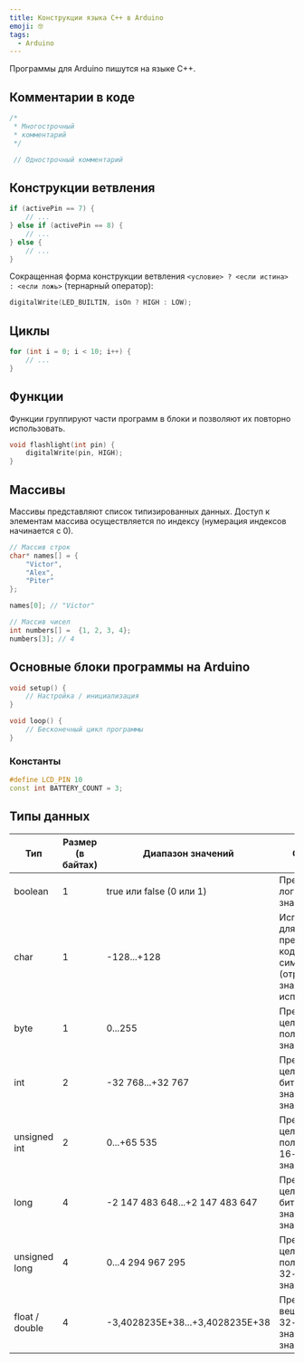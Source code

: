 ```yaml
---
title: Конструкции языка C++ в Arduino
emoji: 🤓
tags:
  - Arduino
---
```


Программы для Arduino пишутся на языке C++.

## Комментарии в коде

```cpp
/*
 * Многострочный 
 * комментарий
 */

 // Однострочный комментарий
```

## Конструкции ветвления

```cpp
if (activePin == 7) {
    // ...
} else if (activePin == 8) {
    // ...
} else {
    // ...
}
```

Сокращенная форма конструкции ветвления `<условие> ? <если истина> : <если ложь>` (тернарный оператор):

```cpp
digitalWrite(LED_BUILTIN, isOn ? HIGH : LOW);
```

## Циклы

```cpp
for (int i = 0; i < 10; i++) {
    // ...
}
```

## Функции

Функции группируют части программ в блоки и позволяют их повторно использовать.

```cpp
void flashlight(int pin) {
    digitalWrite(pin, HIGH);
}
```

## Массивы

Массивы представляют список типизированных данных. Доступ к элементам массива осуществляется по индексу (нумерация индексов начинается с 0).

```cpp
// Массив строк
char* names[] = {
    "Victor",
    "Alex",
    "Piter"
};

names[0]; // "Victor"

// Массив чисел
int numbers[] =  {1, 2, 3, 4};
numbers[3]; // 4
```

## Основные блоки программы на Arduino
```cpp
void setup() {
    // Настройка / инициализация
}

void loop() {
    // Бесконечный цикл программы
}
```

### Константы

```cpp
#define LCD_PIN 10
const int BATTERY_COUNT = 3;
```

## Типы данных

| Тип | Размер (в байтах) | Диапазон значений | Описание |
|---|---|---|---|
| boolean | 1 | true или false (0 или 1) | Представляет логические значения |
| char | 1 | -128...+128 | Используется для представления кодов символов ASCII (отрицательные значения не используются) |
| byte | 1 | 0...255 | Представляет целое положительное значение |
| int | 2 | -32 768...+32 767 | Представляет целое 16-битное значение со знаком |
| unsigned int | 2 | 0...+65 535 | Представляет целое положительное 16-битное значение |
| long | 4 | -2 147 483 648...+2 147 483 647 | Представляет целое 32-битное значение со знаком |
| unsigned long | 4 | 0...4 294 967 295 | Представляет целое положительное 32-битное значение |
| float / double | 4 | -3,4028235E+38...+3,4028235E+38 | Представляет вещественное 32-битное значение со знаком |
